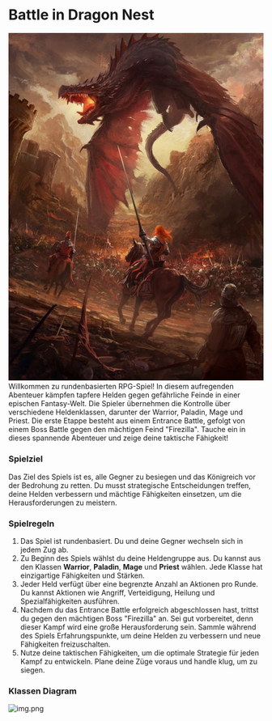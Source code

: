# Battle in Dragon Nest
![1a3d7a18584f7db56d3ef79a302e8405.jpg](src%2Fmain%2F1a3d7a18584f7db56d3ef79a302e8405.jpg)<br>
Willkommen zu rundenbasierten RPG-Spiel! In diesem aufregenden Abenteuer kämpfen tapfere Helden gegen gefährliche Feinde in einer epischen Fantasy-Welt. Die Spieler übernehmen die Kontrolle über verschiedene Heldenklassen, darunter der Warrior, Paladin, Mage und Priest. Die erste Etappe besteht aus einem Entrance Battle, gefolgt von einem Boss Battle gegen den mächtigen Feind "Firezilla". Tauche ein in dieses spannende Abenteuer und zeige deine taktische Fähigkeit!
### Spielziel
Das Ziel des Spiels ist es, alle Gegner zu besiegen und das Königreich vor der Bedrohung zu retten. Du musst strategische Entscheidungen treffen, deine Helden verbessern und mächtige Fähigkeiten einsetzen, um die Herausforderungen zu meistern.
### Spielregeln
1. Das Spiel ist rundenbasiert. Du und deine Gegner wechseln sich in jedem Zug ab.
2. Zu Beginn des Spiels wählst du deine Heldengruppe aus. Du kannst aus den Klassen **Warrior**, **Paladin**, **Mage** und **Priest** wählen. Jede Klasse hat einzigartige Fähigkeiten und Stärken.
3. Jeder Held verfügt über eine begrenzte Anzahl an Aktionen pro Runde. Du kannst Aktionen wie Angriff, Verteidigung, Heilung und Spezialfähigkeiten ausführen.
4. Nachdem du das Entrance Battle erfolgreich abgeschlossen hast, trittst du gegen den mächtigen Boss "Firezilla" an. Sei gut vorbereitet, denn dieser Kampf wird eine große Herausforderung sein.
Sammle während des Spiels Erfahrungspunkte, um deine Helden zu verbessern und neue Fähigkeiten freizuschalten.
5. Nutze deine taktischen Fähigkeiten, um die optimale Strategie für jeden Kampf zu entwickeln. Plane deine Züge voraus und handle klug, um zu siegen.
### Klassen Diagram
![img.png](img.png)
